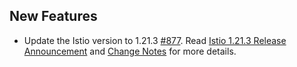 ## New Features

- Update the Istio version to 1.21.3 [#877](https://github.com/kyma-project/istio/pull/877). Read [Istio 1.21.3 Release Announcement](https://istio.io/latest/news/releases/1.21.x/announcing-1.21.3/) and [Change Notes](https://istio.io/latest/news/releases/1.21.x/announcing-1.21/change-notes/) for more details.
